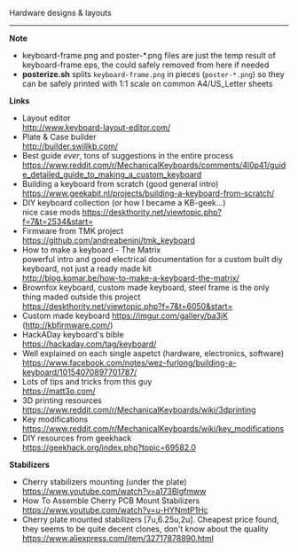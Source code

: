 Hardware designs & layouts

---
**Note**
- keyboard-frame.png and poster-*.png files are just the temp result of keyboard-frame.eps, the could safely removed from here if needed
- **posterize.sh** splits `keyboard-frame.png` in pieces (`poster-*.png`) so they can be safely printed with 1:1 scale on common A4/US_Letter sheets


**Links**
- Layout editor  
  http://www.keyboard-layout-editor.com/
- Plate & Case builder  
  http://builder.swillkb.com/
- Best guide *ever*, tons of suggestions in the entire process  
  https://www.reddit.com/r/MechanicalKeyboards/comments/4l0p41/guide_detailed_guide_to_making_a_custom_keyboard
- Building a keyboard from scratch (good general intro)  
  https://www.geekabit.nl/projects/building-a-keyboard-from-scratch/
- DIY keyboard collection (or how I became a KB-geek...)  
  nice case mods https://deskthority.net/viewtopic.php?f=7&t=2534&start=
- Firmware from TMK project  
  https://github.com/andreabenini/tmk_keyboard
- How to make a keyboard - The Matrix  
  powerful intro and good electrical documentation for a custom built diy keyboard, not just a ready made kit  
  http://blog.komar.be/how-to-make-a-keyboard-the-matrix/
- Brownfox keyboard, custom made keyboard, steel frame is the only thing maded outside this project  
  https://deskthority.net/viewtopic.php?f=7&t=6050&start=
- Custom made keyboard https://imgur.com/gallery/ba3jK (http://kbfirmware.com/)
- HackADay keyboard's bible  
  https://hackaday.com/tag/keyboard/
- Well explained on each single aspetct (hardware, electronics, software)  
  https://www.facebook.com/notes/wez-furlong/building-a-keyboard/10154070897701787/
- Lots of tips and tricks from this guy  
  https://matt3o.com/
- 3D printing resources  
  https://www.reddit.com/r/MechanicalKeyboards/wiki/3dprinting
- Key modifications  
  https://www.reddit.com/r/MechanicalKeyboards/wiki/key_modifications
- DIY resources from geekhack  
  https://geekhack.org/index.php?topic=69582.0


**Stabilizers**
- Cherry stabilizers mounting (under the plate)  
  https://www.youtube.com/watch?v=a173Blgfmww
- How To Assemble Cherry PCB Mount Stabilizers  
  https://www.youtube.com/watch?v=u-HYNmtP1Hc
- Cherry plate mounted stabilizers [7u,6.25u,2u]. Cheapest price found, they seems to be quite decent clones, don't know about the quality  
  https://www.aliexpress.com/item/32717878890.html
